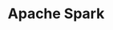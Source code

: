 ---
title: Apache Spark
description: a multi-language engine for executing data engineering, data science, and machine learning on single-node machines or clusters
---